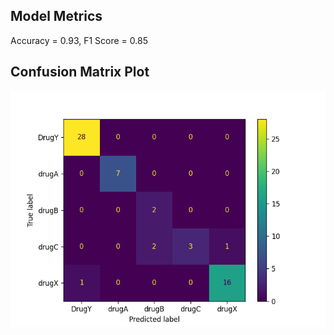 ## Model Metrics

Accuracy = 0.93, F1 Score = 0.85
## Confusion Matrix Plot
![Confusion Matrix](./Results/model_results.png)
